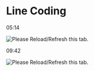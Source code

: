 Line Coding
===========

  

﻿05:14﻿

![Please Reload/Refresh this tab.](https://storage.googleapis.com/askify-screenshot/OSjrUF0MkseKhHUgi4Do1evgFDg2/extension_screenshots/screenshot_default_3a0cd436-1c86-4086-b9e5-c154ca5d7900.jpeg)

  

  

﻿09:42﻿

![Please Reload/Refresh this tab.](https://storage.googleapis.com/askify-screenshot/OSjrUF0MkseKhHUgi4Do1evgFDg2/extension_screenshots/screenshot_default_fae8d5a0-b90c-4631-985e-d5a738e8f64c.jpeg)